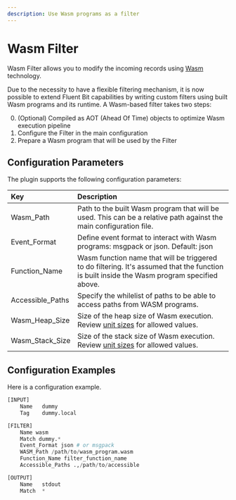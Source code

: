 ```yaml
---
description: Use Wasm programs as a filter
---
```


# Wasm Filter

Wasm Filter allows you to modify the incoming records using [Wasm](https://webassembly.org/) technology.

Due to the necessity to have a flexible filtering mechanism, it is now possible to extend Fluent Bit capabilities by writing custom filters using built Wasm programs and its runtime. A Wasm-based filter takes two steps:

0. (Optional) Compiled as AOT (Ahead Of Time) objects to optimize Wasm execution pipeline
1. Configure the Filter in the main configuration
2. Prepare a Wasm program that will be used by the Filter

## Configuration Parameters <a id="config"></a>

The plugin supports the following configuration parameters:

| Key | Description |
| :--- | :--- |
| Wasm\_Path | Path to the built Wasm program that will be used. This can be a relative path against the main configuration file. |
| Event\_Format | Define event format to interact with Wasm programs: msgpack or json. Default: json |
| Function\_Name | Wasm function name that will be triggered to do filtering. It's assumed that the function is built inside the Wasm program specified above. |
| Accessible\_Paths | Specify the whilelist of paths to be able to access paths from WASM programs. |
| Wasm\_Heap\_Size | Size of the heap size of Wasm execution. Review [unit sizes](https://docs.fluentbit.io/manual/configuration/unit_sizes) for allowed values. |
| Wasm\_Stack\_Size | Size of the stack size of Wasm execution. Review [unit sizes](https://docs.fluentbit.io/manual/configuration/unit_sizes) for allowed values. |

## Configuration Examples <a id="config_example"></a>

Here is a configuration example.

```python
[INPUT]
    Name   dummy
    Tag    dummy.local

[FILTER]
    Name wasm
    Match dummy.*
    Event_Format json # or msgpack
    WASM_Path /path/to/wasm_program.wasm
    Function_Name filter_function_name
    Accessible_Paths .,/path/to/accessible

[OUTPUT]
    Name   stdout
    Match  *
```
